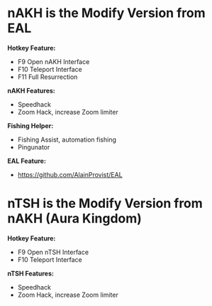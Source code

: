 # **nAKH is the Modify Version from EAL**

**Hotkey Feature:**
- F9 Open nAKH Interface
- F10 Teleport Interface
- F11 Full Resurrection

**nAKH Features:**
- Speedhack
- Zoom Hack, increase Zoom limiter

**Fishing Helper:**
- Fishing Assist, automation fishing
- Pingunator

**EAL Feature:**
- https://github.com/AlainProvist/EAL

# **nTSH is the Modify Version from nAKH (Aura Kingdom)**

**Hotkey Feature:**
- F9 Open nTSH Interface
- F10 Teleport Interface

**nTSH Features:**
- Speedhack
- Zoom Hack, increase Zoom limiter
